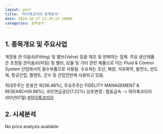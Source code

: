 ```yaml
---
layout: post
title: '하이록코리아 종목분석'
date: 2024-10-27 21:20:23 +0900
categories: 종목분석
---
```


## 1. 종목개요 및 주요사업

계장용 관 이음쇠(Fitting) 및 밸브(Valve) 등을 제조 및 판매하는 업체. 주요 생산제품은 초정밀 관이음쇠(피팅) 및 밸브, 모듈 및 기타 관련 제품으로 이는 Fluid & Control System 산업에서의 필수부품으로 사용됨. 수요처는 조선, 해양, 석유화학, 발전소, 반도체, 항공산업, 플랜트, 군수 등 산업전반에 사용되고 있음. 

최대주주는 문휴건 외(36.48%), 주요주주는 FIDELITY MANAGEMENT & RESEARCH(9.98%), 국민연금공단(7.22%) 상호변경 : 협동금속 -> 하이록코리아(00년07월)
[#하이록코리아](#)

## 2. 시세분석

No price analysis available
